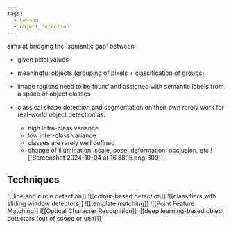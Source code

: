 ```yaml
---
tags:
  - Lesson
  - object_detection
---
```

aims at bridging the 'semantic gap' between 
- given pixel values
- meaningful objects (grouping of pixels + classification of groups)

- image regions need to be found and assigned with semantic labels from a space of object classes
- classical shape detection and segmentation on their own rarely work for real-world object detection as:
	- high intra-class variance
	- low inter-class variance
	- classes are rarely well defined
	- change of illumination, scale, pose, deformation, occlusion, etc
	![[Screenshot 2024-10-04 at 16.38.15.png|300]]
## Techniques
 ![[line and circle detection]]
![[colour-based detection]]
![[classifiers with sliding window detectors]]
![[template matching]]
![[Point Feature Matching]]
![[Optical Character Recognition]]
![[deep learning-based object detectors (out of scope or unit)]]